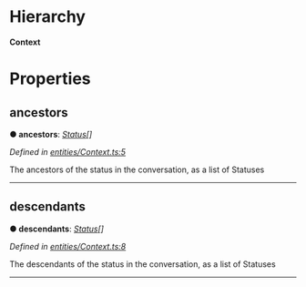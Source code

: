 

# Hierarchy

**Context**

# Properties

<a id="ancestors"></a>

##  ancestors

**● ancestors**: *[Status](_entities_status_.status.md)[]*

*Defined in [entities/Context.ts:5](https://github.com/aendrew/core/blob/a43c578/src/entities/Context.ts#L5)*

The ancestors of the status in the conversation, as a list of Statuses

___
<a id="descendants"></a>

##  descendants

**● descendants**: *[Status](_entities_status_.status.md)[]*

*Defined in [entities/Context.ts:8](https://github.com/aendrew/core/blob/a43c578/src/entities/Context.ts#L8)*

The descendants of the status in the conversation, as a list of Statuses

___

